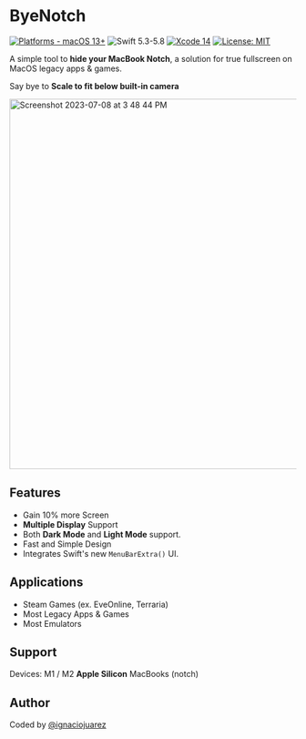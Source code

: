 # ByeNotch

[![Platforms - macOS 13+](https://img.shields.io/badge/platforms-macOS%2013+-lightgrey.svg?style=flat)](https://developer.apple.com/swift) ![Swift 5.3-5.8](https://img.shields.io/badge/Swift-5.3–5.8-orange.svg?style=flat) [![Xcode 14](https://img.shields.io/badge/Xcode-14-blue.svg?style=flat)](https://developer.apple.com/swift) [![License: MIT](http://img.shields.io/badge/license-MIT-lightgrey.svg?style=flat)](https://github.com/ignaciojuarez/ByeNotch/blob/main/LICENSE)

A simple tool to **hide your MacBook Notch**, a solution for true fullscreen on MacOS legacy apps & games. 

Say bye to **Scale to fit below built-in camera**

<img align="center" width="650" alt="Screenshot 2023-07-08 at 3 48 44 PM" src="https://github.com/ignaciojuarez/ByeNotch/assets/62676603/67672a3c-f42a-4a3e-80a1-28bc58211cbb">

## Features
* Gain 10% more Screen
* **Multiple Display** Support
* Both **Dark Mode** and **Light Mode** support.
* Fast and Simple Design
* Integrates Swift's new `MenuBarExtra()` UI.

## Applications
* Steam Games (ex. EveOnline, Terraria)
* Most Legacy Apps & Games
* Most Emulators

## Support
Devices: M1 / M2 **Apple Silicon** MacBooks (notch)

## Author
Coded by [@ignaciojuarez](https://github.com/ignaciojuarez)
